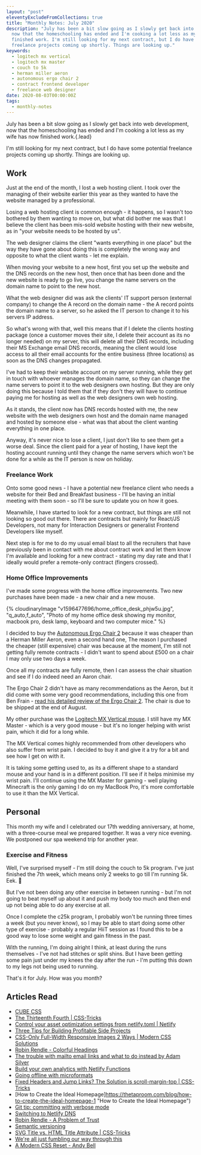 ```yaml
---
layout: "post"
eleventyExcludeFromCollections: true
title: "Monthly Notes: July 2020"
description: "July has been a bit slow going as I slowly get back into web development,
  now that the homeschooling has ended and I'm cooking a lot less as my wife has now
  finished work. I'm still looking for my next contract, but I do have some potential
  freelance projects coming up shortly. Things are looking up."
keywords:
  - logitech mx vertical
  - logitech mx master
  - couch to 5k
  - herman miller aeron
  - autonomous ergo chair 2
  - contract frontend developer
  - freelance web designer
date: 2020-08-03T00:00:00Z
tags:
  - monthly-notes
---
```

July has been a bit slow going as I slowly get back into web development, now that the homeschooling has ended and I'm cooking a lot less as my wife has now finished work.{.lead}

I'm still looking for my next contract, but I do have some potential freelance projects coming up shortly. Things are looking up.

## Work

Just at the end of the month, I lost a web hosting client. I took over the managing of their website earlier this year as they wanted to have the website managed by a professional.

Losing a web hosting client is common enough - it happens, so I wasn't too bothered by them wanting to move on, but what did bother me was that I believe the client has been mis-sold website hosting with their new website, as in "your website needs to be hosted by us".

The web designer claims the client "wants everything in one place" but the way they have gone about doing this is completely the wrong way and opposite to what the client wants - let me explain.

When moving your website to a new host, first you set up the website and the DNS records on the new host, then once that has been done and the new website is ready to go live, you change the name servers on the domain name to point to the new host.

What the web designer did was ask the clients' IT support person (external company) to change the A record on the domain name - the A record points the domain name to a server, so he asked the IT person to change it to his servers IP address.

So what's wrong with that, well this means that if I delete the clients hosting package (once a customer moves their site, I delete their account as its no longer needed) on my server, this will delete all their DNS records, including their MS Exchange email DNS records, meaning the client would lose access to all their email accounts for the entire business (three locations) as soon as the DNS changes propagated.

I've had to keep their website account on my server running, while they get in touch with whoever manages the domain name, so they can change the name servers to point it to the web designers own hosting. But they are only doing this because I told them that if they don't they will have to continue paying me for hosting as well as the web designers own web hosting.

As it stands, the client now has DNS records hosted with me, the new website with the web designers own host and the domain name managed and hosted by someone else - what was that about the client wanting everything in one place.

Anyway, it's never nice to lose a client, I just don't like to see them get a worse deal. Since the client paid for a year of hosting, I have kept the hosting account running until they change the name servers which won't be done for a while as the IT person is now on holiday.

### Freelance Work

Onto some good news - I have a potential new freelance client who needs a website for their Bed and Breakfast business - I'll be having an initial meeting with them soon - so I'll be sure to update you on how it goes.

Meanwhile, I have started to look for a new contract, but things are still not looking so good out there. There are contracts but mainly for React/JS Developers, not many for Interaction Designers or generalist Frontend Developers like myself.

Next step is for me to do my usual email blast to all the recruiters that have previously been in contact with me about contract work and let them know I'm available and looking for a new contract - stating my day rate and that I ideally would prefer a remote-only contract (fingers crossed).

### Home Office Improvements

I've made some progress with the home office improvements. Two new purchases have been made - a new chair and a new mouse.

{% cloudinaryImage "v1596477696/home_office_desk_phjw5u.jpg", "q_auto,f_auto", "Photo of my home office desk showing my monitor, macbook pro, desk lamp, keyboard and two computer mice." %}

I decided to buy the [Autonomous Ergo Chair 2](https://www.autonomous.ai/office-chairs/ergonomic-chair "Autonomous Ergo Chair 2") because it was cheaper than a Herman Miller Aeron, even a second hand one, The reason I purchased the cheaper (still expensive) chair was because at the moment, I'm still not getting fully remote contracts - I didn't want to spend about £500 on a chair I may only use two days a week.

Once all my contracts are fully remote, then I can assess the chair situation and see if I do indeed need an Aaron chair.

The Ergo Chair 2 didn't have as many recommendations as the Aeron, but it did come with some very good recommendations, including this one from Ben Frain - [read his detailed review of the Ergo Chair 2](https://benfrain.com/review-autonomous-ergochair-2-office-chair/ "Autonomous Ergo Chair 2 Review"). The chair is due to be shipped at the end of August.

My other purchase was the [Logitech MX Vertical mouse](https://www.logitech.com/en-us/product/mx-vertical-ergonomic-mouse "Logitech MX Vertical mouse"). I still have my MX Master - which is a very good mouse - but it's no longer helping with wrist pain, which it did for a long while.

The MX Vertical comes highly recommended from other developers who also suffer from wrist pain. I decided to buy it and give it a try for a bit and see how I get on with it.

It is taking some getting used to, as its a different shape to a standard mouse and your hand is in a different position. I'll see if it helps minimise my wrist pain. I'll continue using the MX Master for gaming - well playing Minecraft is the only gaming I do on my MacBook Pro, it's more comfortable to use it than the MX Vertical.

## Personal

This month my wife and I celebrated our 17th wedding anniversary, at home, with a three-course meal we prepared together. It was a very nice evening. We postponed our spa weekend trip for another year.

### Exercise and Fitness

Well, I've surprised myself - I'm still doing the couch to 5k program. I've just finished the 7th week, which means only 2 weeks to go till I'm running 5k. Eek. 😬

But I've not been doing any other exercise in between running - but I'm not going to beat myself up about it and push my body too much and then end up not being able to do any exercise at all.

Once I complete the c25k program, I probably won't be running three times a week (but you never know), so I may be able to start doing some other type of exercise - probably a regular HiiT session as I found this to be a good way to lose some weight and gain fitness in the past.

With the running, I'm doing alright I think, at least during the runs themselves - I've not had stitches or split shins. But I have been getting some pain just under my knees the day after the run - I'm putting this down to my legs not being used to running.

That's it for July. How was you month?

## Articles Read

* [CUBE CSS](https://cube.fyi/ "CUBE CSS")
* [The Thirteenth Fourth | CSS-Tricks](https://css-tricks.com/the-thirteenth-fourth/ "The Thirteenth Fourth | CSS-Tricks")
* [Control your asset optimization settings from netlify.toml | Netlify](https://www.netlify.com/blog/2019/08/05/control-your-asset-optimization-settings-from-netlify.toml/ "Control your asset optimization settings from netlify.toml | Netlify")
* [Three Tips for Building Profitable Side Projects](https://dev.to/csallen/three-tips-for-building-profitable-side-projects-3lmf "Three Tips for Building Profitable Side Projects")
* [CSS-Only Full-Width Responsive Images 2 Ways | Modern CSS Solutions](https://moderncss.dev/css-only-full-width-responsive-images-2-ways/ "CSS-Only Full-Width Responsive Images 2 Ways | Modern CSS Solutions")
* [Robin Rendle - Colorful Headings](https://www.robinrendle.com/notes/colorful-headings/ "Robin Rendle - Colorful Headings")
* [The trouble with mailto email links and what to do instead by Adam Silver](https://adamsilver.io/blog/the-trouble-with-mailto-email-links-and-what-to-do-instead/ "The trouble with mailto email links and what to do instead by Adam Silver")
* [Build your own analytics with Netlify Functions](https://oliverjam.es/blog/diy-analytics-netlify-functions/ "Build your own analytics with Netlify Functions")
* [Going offline with microformats](https://adactio.com/journal/15844 "Going offline with microformats")
* [Fixed Headers and Jump Links? The Solution is scroll-margin-top | CSS-Tricks](https://css-tricks.com/fixed-headers-and-jump-links-the-solution-is-scroll-margin-top/ "Fixed Headers and Jump Links? The Solution is scroll-margin-top | CSS-Tricks")
* [How to Create the Ideal Homepage]https://thetaproom.com/blog/how-to-create-the-ideal-homepage-1 "How to Create the Ideal Homepage")
* [Git tip: committing with verbose mode](https://tekin.co.uk/2020/03/git-commit-verbose-mode "Git tip: committing with verbose mode")
* [Switching to Netlify DNS](https://darn.es/switching-to-netlify-dns/ "Switching to Netlify DNS")
* [Robin Rendle - A Problem of Trust](https://www.robinrendle.com/notes/a-problem-of-trust/ "Robin Rendle - A Problem of Trust")
* [Semantic versioning](https://gomakethings.com/semantic-versioning/ "Semantic versioning")
* [SVG Title vs. HTML Title Attribute | CSS-Tricks](https://css-tricks.com/svg-title-vs-html-title-attribute/ "SVG Title vs. HTML Title Attribute | CSS-Tricks")
* [We're all just fumbling our way through this](https://gomakethings.com/were-all-just-fumbling-our-way-through-this/ "We're all just fumbling our way through this")
* [A Modern CSS Reset - Andy Bell](https://piccalil.li/blog/a-modern-css-reset/ "A Modern CSS Reset - Andy Bell")
